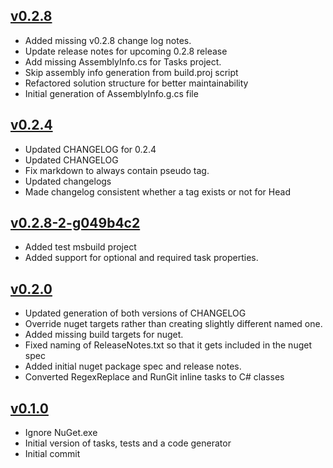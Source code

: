 ## [v0.2.8](https://github.com/kzu/SemanticGit//releases/tag/v0.2.8)
- Added missing v0.2.8 change log notes.
- Update release notes for upcoming 0.2.8 release
- Add missing AssemblyInfo.cs for Tasks project.
- Skip assembly info generation from build.proj script
- Refactored solution structure for better maintainability
- Initial generation of AssemblyInfo.g.cs file

## [v0.2.4](https://github.com/kzu/SemanticGit//releases/tag/v0.2.4)
- Updated CHANGELOG for 0.2.4
- Updated CHANGELOG
- Fix markdown to always contain pseudo tag.
- Updated changelogs
- Made changelog consistent whether a tag exists or not for Head

## [v0.2.8-2-g049b4c2](https://github.com/kzu/SemanticGit//releases/tag/v0.2.8-2-g049b4c2)
- Added test msbuild project
- Added support for optional and required task properties.

## [v0.2.0](https://github.com/kzu/SemanticGit//releases/tag/v0.2.0)
- Updated generation of both versions of CHANGELOG
- Override nuget targets rather than creating slightly different named one.
- Added missing build targets for nuget.
- Fixed naming of ReleaseNotes.txt so that it gets included in the nuget spec
- Added initial nuget package spec and release notes.
- Converted RegexReplace and RunGit inline tasks to C# classes

## [v0.1.0](https://github.com/kzu/SemanticGit//releases/tag/v0.1.0)
- Ignore NuGet.exe
- Initial version of tasks, tests and a code generator
- Initial commit


